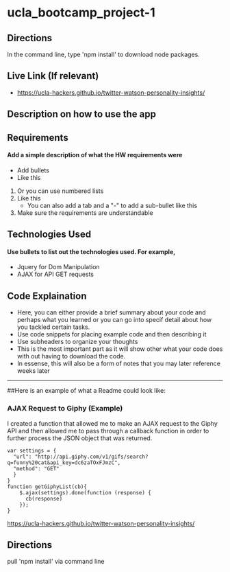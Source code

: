# ucla_bootcamp_project-1

## Directions
In the command line, type 'npm install' to download node packages.


## Live Link (If relevant)
 - https://ucla-hackers.github.io/twitter-watson-personality-insights/

## Description on how to use the app

## Requirements
#### Add a simple description of what the HW requirements were

- Add bullets
- Like this

1. Or you can use numbered lists
2. Like this
	- You can also add a tab and a "-" to add a sub-bullet like this
3. Make sure the requirements are understandable

## Technologies Used
#### Use bullets to list out the technologies used. For example,
- Jquery for Dom Manipulation
- AJAX for API GET requests

## Code Explaination
- Here, you can either provide a brief summary about your code and perhaps what you learned or you can go into specif detail about how you tackled certain tasks.
- Use code snippets for placing example code and then describing it
- Use subheaders to organize your thoughts
- This is the most important part as it will show other what your code does with out having to download the code. 
- In essense, this will also be a form of notes that you may later reference weeks later

-------------

##Here is an example of what a Readme could look like:

### AJAX Request to Giphy (Example)
I created a function that allowed me to make an AJAX request to the Giphy API and then allowed me to pass through a callback function in order to further process the JSON object that was returned. 

```
var settings = {
  "url": "http://api.giphy.com/v1/gifs/search?q=funny%20cat&api_key=dc6zaTOxFJmzC",
  "method": "GET"
  }
}
function getGiphyList(cb){
	$.ajax(settings).done(function (response) {
	  cb(response)
	});
}
```

https://ucla-hackers.github.io/twitter-watson-personality-insights/



## Directions
pull 'npm install' via command line
